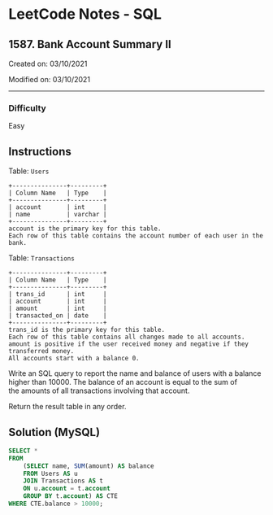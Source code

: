 # LeetCode Notes - SQL

## 1587. Bank Account Summary II

Created on: 03/10/2021

Modified on: 03/10/2021

---

### Difficulty

Easy

## Instructions

Table: `Users`

```
+---------------+---------+
| Column Name   | Type    |
+---------------+---------+
| account       | int     |
| name          | varchar |
+---------------+---------+
account is the primary key for this table.
Each row of this table contains the account number of each user in the bank.
```

Table: `Transactions`

```
+---------------+---------+
| Column Name   | Type    |
+---------------+---------+
| trans_id      | int     |
| account       | int     |
| amount        | int     |
| transacted_on | date    |
+---------------+---------+
trans_id is the primary key for this table.
Each row of this table contains all changes made to all accounts.
amount is positive if the user received money and negative if they transferred money.
All accounts start with a balance 0.
```

Write an SQL query to report the name and balance of users with a balance higher than 10000. The balance of an account is equal to the sum of the amounts of all transactions involving that account.

Return the result table in any order.

## Solution (MySQL)

``` sql
SELECT *
FROM
    (SELECT name, SUM(amount) AS balance
    FROM Users AS u
    JOIN Transactions AS t
    ON u.account = t.account
    GROUP BY t.account) AS CTE
WHERE CTE.balance > 10000;
```